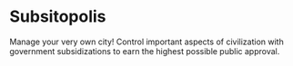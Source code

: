 # Subsitopolis
Manage your very own city! Control important aspects of civilization with government subsidizations to earn the highest possible public approval.
